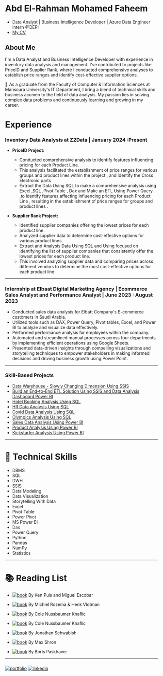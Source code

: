 # Abd El-Rahman Mohamed Faheem 
- Data Analyst | Business Intelligence Developer | Azure Data Engineer Intern @DEPI
- [My CV](https://www.canva.com/design/DAFhkwb7RQ8/qizC8WamavgwaPWc9O52lg/view?utm_content=DAFhkwb7RQ8&utm_campaign=designshare&utm_medium=link&utm_source=publishsharelink)


 
## About Me

I'm a Data Analyst and Business Intelligence Developer with experience in inventory data analysis and management. I've contributed to projects like PriceID and Supplier Rank, where I conducted comprehensive analyses to establish price ranges and identify cost-effective supplier options.

🚀 As a graduate from the Faculty of Computer & Information Sciences at Mansoura University's IT Department, I bring a blend of technical skills and business acumen to the field of data analysis. My passion lies in solving complex data problems and continuously learning and growing in my career.

# Experience

### Inventory Data Analysis at Z2Data | January 2024 :Present

- **PriceID Project:**
  - Conducted comprehensive analysis to identify features influencing pricing for each Product Line.
  - This analysis facilitated the establishment of price ranges for various groups and product lines within the project , and Identify the Cross Electronic parts
  - Extract the Data Using  SQL to make a comprehensive analysis using Excel ,SQL ,Pivot Table , Dax and Make an ETL Using Power Query ,to identify features affecting influencing pricing for each Product Line , resulting in the establishment of price ranges for groups and product lines . 



- **Supplier Rank Project:**
  - Identified supplier companies offering the lowest prices for each product line.
  - Analyzed supplier data to determine cost-effective options for various product lines.
  - Extract and  Analysis Data Using SQL and Using  focused on identifying the list of supplier companies that consistently offer the lowest prices for each product line. 
  - This involved analyzing supplier data and comparing prices across different vendors to determine the most cost-effective options for each product line
 ---
 
### Internship at Elbaat Digital Marketing Agency | Ecommerce Sales Analyst and Performance Analyst  | June 2023 : August 2023 
   - Conducted sales data analysis for Elbatt Company's E-commerce customers in Saudi Arabia.
   - Utilized tools such as DAX, Power Query, Pivot tables, Excel, and Power BI to analyze and visualize data effectively.
   - Performed performance analysis for employees within the company.
   - Automated and streamlined manual processes across four departments by implementing efficient operations using Google Sheets.
   - Presented data-driven insights through compelling visualizations and storytelling techniques to empower stakeholders in making informed decisions and driving business growth using Power Point.



  ---

### Skill-Based Projects

- [Data Warehouse - Slowly Changing Dimension Using SSIS ](https://github.com/abdelrahmanfaheem/DWH-Slowly-changing-dimension/tree/main)
- [Build an End-to-End ETL Solution Using SSIS  and Data Analysis Dashboard Power BI ](https://github.com/abdelrahmanfaheem/Damietta-DWH-Analysis-using-Sql-And-Power-BI)
- [Hotel Booking Analysis Using SQL ](https://github.com/abdelrahmanfaheem/Hotel-Booking-Analysis-Using-SQL)
- [HR Data Analysis Using SQL](https://github.com/abdelrahmanfaheem/HR-Data-Analaysis-Using-SQL)
- [Covid Data Analysis Using SQL](https://github.com/abdelrahmanfaheem/Analysis-Covid-Data-Using-SQL-)
- [Olympics Analysis Using SQL](https://github.com/abdelrahmanfaheem/Olympics-Analysis-Using-SQL)
- [Sales Data Analysis Using  Power BI ](https://app.powerbi.com/view?r=eyJrIjoiZDhhYzg1YjItMmIxMS00NWVhLWE3YjItNTllNGI1ZDdhM2IwIiwidCI6ImRmODY3OWNkLWE4MGUtNDVkOC05OWFjLWM4M2VkN2ZmOTVhMCJ9)
- [Product Analysis Using  Power BI](https://app.powerbi.com/view?r=eyJrIjoiZDAwYjZjOWUtMmNlZS00OWJiLWI0MDItYjZiN2ExOGY4NDFlIiwidCI6ImRmODY3OWNkLWE4MGUtNDVkOC05OWFjLWM4M2VkN2ZmOTVhMCJ9)
- [Kickstarter Analysis Using  Power BI](https://github.com/abdelrahmanfaheem/KickStarter)
  


---

# 🔧 Technical Skills
- DBMS
- SQL
- DWH
- SSIS
- Data Modeling
- Data Visualization
- Storytelling With Data
- Excel
- Pivot Table
- Power Pivot
- MS Power BI
- Dax
- Power Query
- Python
- Pandas
- NumPy
- Statistics

---

# 📚 Reading List
- [![book](https://img.shields.io/badge/Master%20Your%20Data%20With%20Power%20Query%20In%20Excel%20and%20Power%20BI-Book-red)](https://www.example.com)
  By Ken Puls and Miguel Escobar

- [![book](https://img.shields.io/badge/Extreme%20Dax-Book-red)](https://www.example.com)
  By Michiel Rozema & Henk Vlotman

- [![book](https://img.shields.io/badge/Storytelling%20With%20Data-Book-red)](https://www.example.com)
  By Cole Nussbaumer Knaflic

- [![book](https://img.shields.io/badge/Storytelling%20with%20Data%20Let's%20Practice-Book-red)](https://www.example.com)
  By Cole Nussbaumer Knaflic

- [![book](https://img.shields.io/badge/Better%20Data%20Visualization-Book-red)](https://www.example.com)
  By Jonathan Schwabish

- [![book](https://img.shields.io/badge/Thinking%20With%20Data-Book-red)](https://www.example.com)
  By Max Shron

- [![book](https://img.shields.io/badge/Pandas%20In%20Action-Book-red)](https://www.example.com)
  By Boris Paskhaver

---

##### 
[![portfolio](https://img.shields.io/badge/my_portfolio-000?style=for-the-badge&logo=ko-fi&logoColor=white)](https://github.com/AMF10)
[![linkedin](https://img.shields.io/badge/linkedin-0A66C2?style=for-the-badge&logo=linkedin&logoColor=white)](https://www.linkedin.com/in/abdelrahmanfaheem/)
